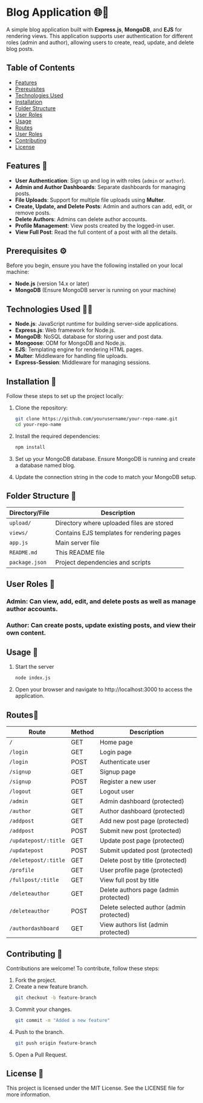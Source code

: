 # Blog Application 🌐🚀

A simple blog application built with **Express.js**, **MongoDB**, and **EJS** for rendering views. This application supports user authentication for different roles (admin and author), allowing users to create, read, update, and delete blog posts.

## Table of Contents

- [Features](#features)
- [Prereuisites](#prerequisites)
- [Technologies Used](#technologies-used)
- [Installation](#installation)
- [Folder Structure](#folder-structure)
- [User Roles](#user-roles)
- [Usage](#usage)
- [Routes](#routes)
- [User Roles](#user-roles)
- [Contributing](#contributing)
- [License](#license)

## Features 🌟
- **User Authentication**: Sign up and log in with roles (`admin` or `author`).
- **Admin and Author Dashboards**: Separate dashboards for managing posts.
- **File Uploads**: Support for multiple file uploads using **Multer**.
- **Create, Update, and Delete Posts**: Admin and authors can add, edit, or remove posts.
- **Delete Authors**: Admins can delete author accounts.
- **Profile Management**: View posts created by the logged-in user.
- **View Full Post**: Read the full content of a post with all the details.

## Prerequisites ⚙️
Before you begin, ensure you have the following installed on your local machine:
- **Node.js** (version 14.x or later)
- **MongoDB** (Ensure MongoDB server is running on your machine)

## Technologies Used 👨‍💻

- **Node.js**: JavaScript runtime for building server-side applications.
- **Express.js**: Web framework for Node.js.
- **MongoDB**: NoSQL database for storing user and post data.
- **Mongoose**: ODM for MongoDB and Node.js.
- **EJS**: Templating engine for rendering HTML pages.
- **Multer**: Middleware for handling file uploads.
- **Express-Session**: Middleware for managing sessions.

## Installation 🔧

Follow these steps to set up the project locally:

1. Clone the repository:

   ```bash
   git clone https://github.com/yourusername/your-repo-name.git
   cd your-repo-name

2. Install the required dependencies:

   ```bash
   npm install
3. Set up your MongoDB database. Ensure MongoDB is running and create a database named blog.
4. Update the connection string in the code to match your MongoDB setup.

## Folder Structure 📂

| Directory/File        | Description                                   |
|-----------------------|-----------------------------------------------|
| `upload/`             | Directory where uploaded files are stored    |
| `views/`              | Contains EJS templates for rendering pages    |
| `app.js`              | Main server file                             |
| `README.md`           | This README file                             |
| `package.json`        | Project dependencies and scripts             |


## User Roles 🔑

 ### Admin: Can view, add, edit, and delete posts as well as manage author accounts.
 ### Author: Can create posts, update existing posts, and view their own content.

## Usage 🔑
1. Start the server

    ```bash
    node index.js

2. Open your browser and navigate to http://localhost:3000 to access the application.


## Routes📡


| Route                | Method | Description                                |
|----------------------|--------|--------------------------------------------|
| `/`                  | GET    | Home page                                  |
| `/login`             | GET    | Login page                                 |
| `/login`             | POST   | Authenticate user                          |
| `/signup`            | GET    | Signup page                                |
| `/signup`            | POST   | Register a new user                        |
| `/logout`            | GET    | Logout user                                |
| `/admin`             | GET    | Admin dashboard (protected)                |
| `/author`            | GET    | Author dashboard (protected)               |
| `/addpost`           | GET    | Add new post page (protected)              |
| `/addpost`           | POST   | Submit new post (protected)                |
| `/updatepost/:title` | GET    | Update post page (protected)               |
| `/updatepost`        | POST   | Submit updated post (protected)            |
| `/deletepost/:title` | GET    | Delete post by title (protected)           |
| `/profile`           | GET    | User profile page (protected)              |
| `/fullpost/:title`   | GET    | View full post by title                    |
| `/deleteauthor`      | GET    | Delete authors page (admin protected)      |
| `/deleteauthor`      | POST   | Delete selected author (admin protected)   |
| `/authordashboard`   | GET    | View authors list (admin protected)        |

## Contributing 🤝
Contributions are welcome! To contribute, follow these steps:

1. Fork the project.
2. Create a new feature branch.
   ```bash
   git checkout -b feature-branch

4. Commit your changes.
   ```bash
   git commit -m "Added a new feature"

6. Push to the branch.
   ```bash
   git push origin feature-branch

8. Open a Pull Request.

## License 📄
This project is licensed under the MIT License. See the LICENSE file for more information.
